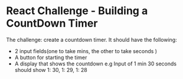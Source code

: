 # React Challenge - Building a CountDown Timer

The challenge: create a countdown timer. It should have the following:
- 2 input fields(one to take mins, the other to take seconds )
- A button for starting the timer
- A display that shows the countdown e.g Input of 1 min 30 seconds should show
1: 30,
1: 29,
1: 28

